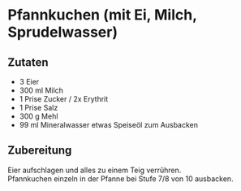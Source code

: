# Pfannkuchen (mit Ei, Milch, Sprudelwasser)

## Zutaten

- 3 Eier
- 300 ml Milch
- 1 Prise Zucker / 2x Erythrit
- 1 Prise Salz
- 300 g  Mehl
- 99 ml Mineralwasser
etwas Speiseöl zum Ausbacken

## Zubereitung

Eier aufschlagen und alles zu einem Teig verrühren.  
Pfannkuchen einzeln in der Pfanne bei Stufe 7/8 von 10 ausbacken.
